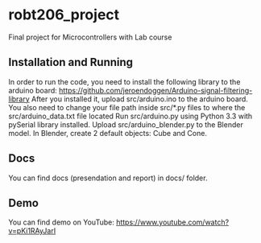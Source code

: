 # robt206_project
Final project for Microcontrollers with Lab course

## Installation and Running
In order to run the code, you need to install the following library to 
the arduino board: https://github.com/jeroendoggen/Arduino-signal-filtering-library
After you installed it, upload src/arduino.ino to the arduino board.
You also need to change your file path inside src/\*.py files to where 
the src/arduino\_data.txt file located
Run src/arduino.py using Python 3.3 with pySerial library installed.
Upload src/arduino\_blender.py to the Blender model. 
In Blender, create 2 default objects: Cube and Cone. 

## Docs

You can find docs (presendation and report) in docs/ folder.

## Demo

You can find demo on YouTube: https://www.youtube.com/watch?v=pKi1RAyJarI
